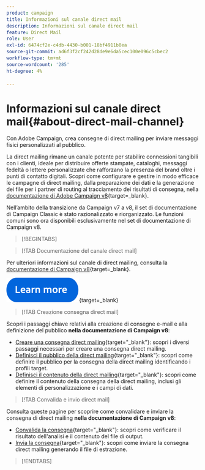 ```yaml
---
product: campaign
title: Informazioni sul canale direct mail
description: Informazioni sul canale direct mail
feature: Direct Mail
role: User
exl-id: 6474cf2e-c4db-4430-b001-18bf4911b0ea
source-git-commit: ad6f3f2cf242d28de9e6da5cec100e096c5cbec2
workflow-type: tm+mt
source-wordcount: '285'
ht-degree: 4%

---
```



# Informazioni sul canale direct mail{#about-direct-mail-channel}

Con Adobe Campaign, crea consegne di direct mailing per inviare messaggi fisici personalizzati al pubblico.

La direct mailing rimane un canale potente per stabilire connessioni tangibili con i clienti, ideale per distribuire offerte stampate, cataloghi, messaggi fedeltà o lettere personalizzate che rafforzano la presenza del brand oltre i punti di contatto digitali. Scopri come configurare e gestire in modo efficace le campagne di direct mailing, dalla preparazione dei dati e la generazione dei file per i partner di routing al tracciamento dei risultati di consegna, nella [documentazione di Adobe Campaign v8](https://experienceleague.adobe.com/docs/campaign/campaign-v8/send/direct-mail.html?lang=it){target=_blank}.

Nell’ambito della transizione da Campaign v7 a v8, il set di documentazione di Campaign Classic è stato razionalizzato e riorganizzato. Le funzioni comuni sono ora disponibili esclusivamente nel set di documentazione di Campaign v8.

>[!BEGINTABS]

>[!TAB Documentazione del canale direct mail]

Per ulteriori informazioni sul canale di direct mailing, consulta la [documentazione di Campaign v8](https://experienceleague.adobe.com/docs/campaign/campaign-v8/send/direct-mail.html?lang=it){target=_blank}.


[![immagine](../../assets/do-not-localize/learn-more-button.svg)](https://experienceleague.adobe.com/docs/campaign/campaign-v8/send/direct-mail.html?lang=it){target=_blank}


>[!TAB Creazione consegna direct mail]

Scopri i passaggi chiave relativi alla creazione di consegne e-mail e alla definizione del pubblico **nella documentazione di Campaign v8**:

* [Creare una consegna direct mailing](https://experienceleague.adobe.com/docs/campaign/campaign-v8/send/direct-mail.html?lang=it#creating-a-direct-mail-delivery){target="_blank"}: scopri i diversi passaggi necessari per creare una consegna direct mailing.
* [Definisci il pubblico della direct mailing](https://experienceleague.adobe.com/docs/campaign/campaign-v8/send/direct-mail.html?lang=it#creating-a-direct-mail-delivery?lang=it#defining-the-direct-mail-audience){target="_blank"}: scopri come definire il pubblico per la consegna della direct mailing identificando i profili target.
* [Definisci il contenuto della direct mailing](https://experienceleague.adobe.com/docs/campaign/campaign-v8/send/direct-mail.html?lang=it#creating-a-direct-mail-delivery?lang=it#defining-the-direct-mail-content){target="_blank"}: scopri come definire il contenuto della consegna della direct mailing, inclusi gli elementi di personalizzazione e i campi di dati.

>[!TAB Convalida e invio direct mail]

Consulta queste pagine per scoprire come convalidare e inviare la consegna di direct mailing **nella documentazione di Campaign v8**:

* [Convalida la consegna](https://experienceleague.adobe.com/docs/campaign/campaign-v8/send/direct-mail.html?lang=it#creating-a-direct-mail-delivery?lang=it#validating){target="_blank"}: scopri come verificare il risultato dell&#39;analisi e il contenuto del file di output.
* [Invia la consegna](https://experienceleague.adobe.com/docs/campaign/campaign-v8/send/direct-mail.html?lang=it#creating-a-direct-mail-delivery?lang=it#start-delivery){target="_blank"}: scopri come inviare la consegna direct mailing generando il file di estrazione.



>[!ENDTABS]
